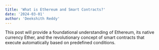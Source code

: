 ```yaml
---
title: 'What is Ethereum and Smart Contracts?'
date: '2024-03-01'
author: 'Deekshith Reddy'
---
```


This post will provide a foundational understanding of Ethereum, its native currency Ether, and the revolutionary concept of smart contracts that execute automatically based on predefined conditions.
